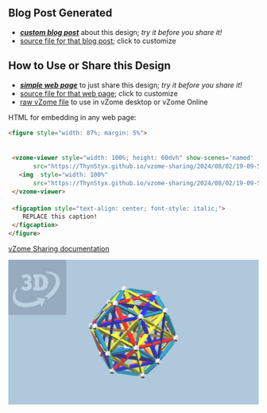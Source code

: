 
## Blog Post Generated

 - [***custom blog post***](<https://ThynStyx.github.io/vzome-sharing/2024/08/02/Five-Unit-sided-cubes-golden-coloured-skeleton-19-09-59.html>) about this design; *try it before you share it!*
 - [source file for that blog post](<https://github.com/ThynStyx/vzome-sharing/edit/main/_posts/2024-08-02-Five-Unit-sided-cubes-golden-coloured-skeleton-19-09-59.md>); click to customize
 


## How to Use or Share this Design

 - [***simple web page***](<https://ThynStyx.github.io/vzome-sharing/2024/08/02/19-09-59-Five-Unit-sided-cubes-golden-coloured-skeleton/>) to just share this design; *try it before you share it!*
 - [source file for that web page](<https://github.com/ThynStyx/vzome-sharing/edit/main/2024/08/02/19-09-59-Five-Unit-sided-cubes-golden-coloured-skeleton/index.md>); click to customize
 - [raw vZome file](<https://raw.githubusercontent.com/ThynStyx/vzome-sharing/main/2024/08/02/19-09-59-Five-Unit-sided-cubes-golden-coloured-skeleton/Five-Unit-sided-cubes-golden-coloured-skeleton.vZome>) to use in vZome desktop or vZome Online
 
 HTML for embedding in any web page:
 ```html
<figure style="width: 87%; margin: 5%">
  
  
  <vzome-viewer style="width: 100%; height: 60dvh" show-scenes='named'
        src="https://ThynStyx.github.io/vzome-sharing/2024/08/02/19-09-59-Five-Unit-sided-cubes-golden-coloured-skeleton/Five-Unit-sided-cubes-golden-coloured-skeleton.vZome" >
    <img  style="width: 100%"
        src="https://ThynStyx.github.io/vzome-sharing/2024/08/02/19-09-59-Five-Unit-sided-cubes-golden-coloured-skeleton/Five-Unit-sided-cubes-golden-coloured-skeleton.png" >
  </vzome-viewer>

  <figcaption style="text-align: center; font-style: italic;">
     REPLACE this caption!
  </figcaption>
</figure>

 ```

[vZome Sharing documentation](https://vzome.github.io/vzome/sharing.html#how-it-works)

![Image](<Five-Unit-sided-cubes-golden-coloured-skeleton.png>)

